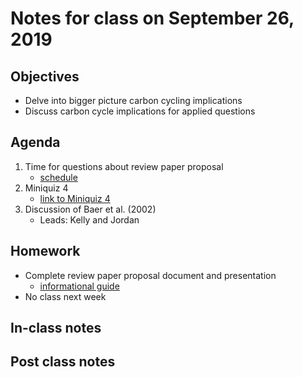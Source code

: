 # Notes for class on September 26, 2019

## Objectives
* Delve into bigger picture carbon cycling implications
* Discuss carbon cycle implications for applied questions

## Agenda
1. Time for questions about review paper proposal
	- [schedule](../Review_proposals/review_proposal_schedule.md)
2. Miniquiz 4
	- [link to Miniquiz 4](../Mini_Quizzes/miniquiz4_09.26.19.pdf)
3. Discussion of Baer et al. (2002)
	- Leads: Kelly and Jordan

## Homework
* Complete review paper proposal document and presentation
	- [informational guide](../Review_proposals/review_proposal_information.md)
* No class next week

## In-class notes

## Post class notes